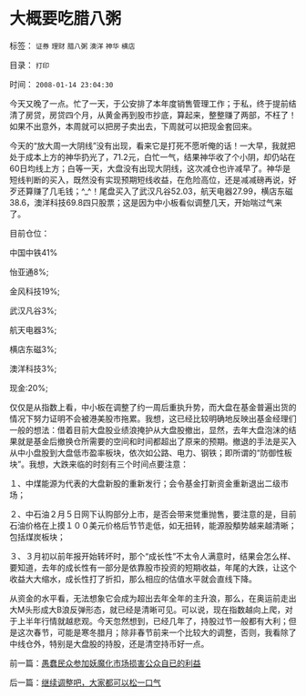 # 大概要吃腊八粥

标签： `证券` `理财` `腊八粥` `澳洋` `神华` `横店` 

目录： `打印`

时间： `2008-01-14 23:04:30`

今天又晚了一点。忙了一天，于公安排了本年度销售管理工作；于私，终于提前结清了房贷，房贷四个月，从黄金再到股市抄底，算起来，整整赚了两部，不枉了！如果不出意外，本周就可以把房子卖出去，下周就可以把现金套回来。

今天的“放大周一大阴线”没有出现，看来它是打死不愿听俺的话！一大早，我就把处于成本上方的神华扔光了，71.2元，白忙一气，结果神华收了个小阴，却仍站在60日均线上方；白等一天，大盘没有出现大阴线，这次减仓也许减早了。神华是短线判断的买入，既然没有实现预期短线收益，在危险高位，还是减减磅再说，好歹还算赚了几毛钱；^_^！尾盘买入了武汉凡谷52.03，航天电器27.99，横店东磁38.6，澳洋科技69.8四只股票；这是因为中小板看似调整几天，开始喘过气来了。

目前仓位：

中国中铁41%

怡亚通8%;

金风科技19%;

武汉凡谷3%;

航天电器3%;

横店东磁3%;

澳洋科技3%;

现金:20%;

仅仅是从指数上看，中小板在调整了约一周后重执升势，而大盘在基金普遍出货的情况下努力证明不会被港美股市拖累。我想，这已经比较明确地反映出基金经理们一般的想法：借着目前大盘股业绩浪掩护从大盘股撤出，显然，去年大盘泡沫的结果就是基金后撤换仓所需要的空间和时间都超出了原来的预期。撤退的手法是买入从中小盘股到大盘低市盈率板块，依次如公路、电力、钢铁；即所谓的“防御性板块”。我想，大跌来临的时刻有三个时间点要注意：

１、中煤能源为代表的大盘新股的重新发行；会令基金打新资金重新退出二级市场；

２、中石油２月５日网下认购部分上市，是否会带来觉重抛售，要注意的是，目前石油价格在上摸１００美元价格后节节走低，如无扭转，能源股頺势越来越清晰；包括煤炭板块；

３、３月初以前年报开始转坏时，那个“成长性”不太令人满意时，结果会怎么样、要知道，去年的成长性有一部分是依靠股市投资的短期收益，年尾的大跌，让这个收益大大缩水，成长性打了折扣，那么相应的估值水平就会直线下降。

从资金的水平看，无法想象它会成为超出去年全年的主升浪，那么，在奥运前走出大M头形成大B浪反弹形态，就已经是清晰可见。可以说，现在指数越向上爬，对于上半年行情就越悲观。今天忽然想到，已经几年了，持股过节一般都有大利；但是这次春节，可能是寒冬腊月；除非春节前来一个比较大的调整，否则，我看除了中线仓外，特别是大盘股的持股，还是清空持币好一点。



前一篇：[愚蠢民众参加妖魔化市场损害公众自已的利益](../../../2008/1/12/愚蠢民众参加妖魔化市场损害公众自已的利益.md)

后一篇：[继续调整吧，大家都可以松一口气](../../../2008/1/15/继续调整吧，大家都可以松一口气.md)